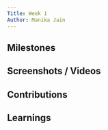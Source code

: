 ```yaml
---
Title: Week 1
Author: Manika Jain
---
```


## Milestones

## Screenshots / Videos

## Contributions

## Learnings
